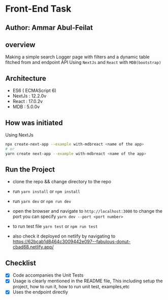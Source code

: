 # Front-End Task

## Author: Ammar Abul-Feilat

## overview

Making a simple search Logger page with filters and a dynamic table fitched from and endpoint API Using `NextJs` and `React` with `MDB(bootstrap)`

## Architecture

- ES6 ( ECMAScript 6)
- NextJs : 12.2.0v
- React : 17.0.2v
- MDB : 5.0.0v

## How was initiated

Using NextJs

```bash
npx create-next-app --example with-mdbreact <name of the app>
# or
yarn create next-app --example with-mdbreact <name of the app>
```

## Run the Project

- clone the repo && change directory to the repo

- run `yarn install` or `npm install`

- run `yarn dev` or `npm run dev`

- open the browser and navigate to `http://localhost:3000` to change the port you can specify `yarn dev --port <port number>`

- to run test file `yarn test` or `npm run test`

- also check it deployed on netlify by navigating to <https://62bcab1d8464c3009442e097--fabulous-donut-cbad68.netlify.app/>

## Checklist

- [x] Code accompanies the Unit Tests
- [x] Usage is clearly mentioned in the README file, This including setup the project, how to run it, how to run unit test, examples,etc
- [x] Uses the endpoint directly
